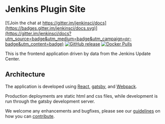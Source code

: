 # Jenkins Plugin Site

[![Join the chat at https://gitter.im/jenkinsci/docs](https://badges.gitter.im/jenkinsci/docs.svg)](https://gitter.im/jenkinsci/docs?utm_source=badge&utm_medium=badge&utm_campaign=pr-badge&utm_content=badge)
[![GitHub release](https://img.shields.io/github/release/jenkins-infra/plugin-site.svg?label=changelog)](https://github.com/jenkins-infra/plugin-site/releases/latest)
[![Docker Pulls](https://img.shields.io/docker/pulls/jenkinsciinfra/plugin-site?label=jenkinsciinfra%2Fplugin-site&logo=docker&logoColor=white)](https://hub.docker.com/r/jenkinsciinfra/plugin-site)

This is the frontend application driven by data from the Jenkins Update Center.

## Architecture

The application is developed using [React](https://facebook.github.io/react/), [gatsby](https://www.gatsbyjs.org/), and [Webpack](https://webpack.github.io/).

Production deployments are static html and css files, while development is run through the gatsby development server.

We welcome any enhancements and bugfixes, please see our [guidelines](CONTRIBUTING.md) on how you can
[contribute](CONTRIBUTING.md).
